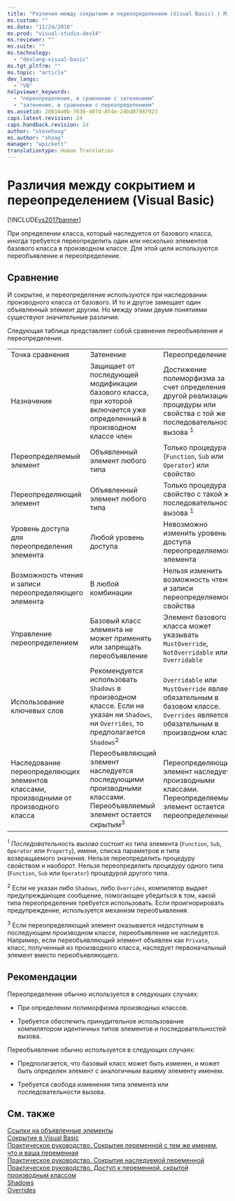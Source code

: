 ```yaml
---
title: "Различия между сокрытием и переопределением (Visual Basic) | Microsoft Docs"
ms.custom: ""
ms.date: "11/24/2016"
ms.prod: "visual-studio-dev14"
ms.reviewer: ""
ms.suite: ""
ms.technology: 
  - "devlang-visual-basic"
ms.tgt_pltfrm: ""
ms.topic: "article"
dev_langs: 
  - "VB"
helpviewer_keywords: 
  - "переопределение, в сравнении с затенением"
  - "затенение, в сравнении с переопределением"
ms.assetid: 2d014a0b-7630-407d-8f4e-24bd87987923
caps.latest.revision: 24
caps.handback.revision: 24
author: "stevehoag"
ms.author: "shoag"
manager: "wpickett"
translationtype: Human Translation
---
```

# Различия между сокрытием и переопределением (Visual Basic)
[!INCLUDE[vs2017banner](../../../../csharp/includes/vs2017banner.md)]

При определении класса, который наследуется от базового класса, иногда требуется переопределить один или несколько элементов базового класса в производном классе.  Для этой цели используются переобъявление и переопределение.  
  
## Сравнение  
 И сокрытие, и переопределение используются при наследовании производного класса от базового. И то и другое замещает один объявленный элемент другим.  Но между этими двумя понятиями существуют значительные различия.  
  
 Следующая таблица представляет собой сравнение переобъявления и переопределения.  
  
||||  
|-|-|-|  
|Точка сравнения|Затенение|Переопределение|  
|Назначение|Защищает от последующей модификации базового класса, при которой включается уже определенный в производном классе член|Достижение полиморфизма за счет определения другой реализации процедуры или свойства с той же последовательностью вызова <sup>1</sup>|  
|Переопределяемый элемент|Объявленный элемент любого типа|Только процедура \(`Function`, `Sub` или `Operator`\) или свойство|  
|Переопределяющий элемент|Объявленный элемент любого типа|Только процедура или свойство с такой же последовательностью вызова <sup>1</sup>|  
|Уровень доступа для переопределения элемента|Любой уровень доступа|Невозможно изменить уровень доступа переопределяемого элемента|  
|Возможность чтения и записи переопределяющего элемента|В любой комбинации|Нельзя изменить возможность чтения и записи переопределяемого свойства|  
|Управление переопределением|Базовый класс элемента не может применять или запрещать переобъявление|Элемент базового класса может указывать `MustOverride`, `NotOverridable` или `Overridable`|  
|Использование ключевых слов|Рекомендуется использовать `Shadows` в производном классе. Если не указан ни `Shadows`, ни `Overrides`, то предполагается `Shadows`<sup>2</sup>|`Overridable` или `MustOverride` является обязательным в базовом классе. `Overrides` является обязательным в производном классе|  
|Наследование переопределяющих элементов классами, производными от производного класса|Переобъявляющий элемент наследуется последующими производными классами. Переобъявляемый элемент остается скрытым<sup>3</sup>|Переопределяющий элемент наследуется производными классами. Переопределяемый элемент остается переопределенным|  
  
 <sup>1</sup> *Последовательность вызова* состоит из типа элемента \(`Function`, `Sub`, `Operator` или `Property`\), имени, списка параметров и типа возвращаемого значения.  Нельзя переопределить процедуру свойством и наоборот.  Нельзя переопределить процедуру одного типа \(`Function`, `Sub` или `Operator`\) процедурой другого типа.  
  
 <sup>2</sup> Если не указан либо `Shadows`, либо `Overrides`, компилятор выдает предупреждающее сообщение, помогающее убедиться в том, какой типа переопределения требуется использовать.  Если проигнорировать предупреждение, используется механизм переобъявления.  
  
 <sup>3</sup> Если переопределяющий элемент оказывается недоступным в последующем производном классе, переобъявление не наследуется.  Например, если переобъявляющий элемент объявлен как `Private`, класс, полученный из производного класса, наследует первоначальный элемент вместо переобъявляющего.  
  
## Рекомендации  
 Переопределение обычно используется в следующих случаях:  
  
-   При определении полиморфизма производных классов.  
  
-   Требуется обеспечить принудительное использование компилятором идентичных типов элементов и последовательностей вызова.  
  
 Переобъявление обычно используется в следующих случаях:  
  
-   Предполагается, что базовый класс может быть изменен, и может быть определен элемент с аналогичным вашему элементу именем.  
  
-   Требуется свобода изменения типа элемента или последовательности вызова.  
  
## См. также  
 [Ссылки на объявленные элементы](../../../../visual-basic/programming-guide/language-features/declared-elements/references-to-declared-elements.md)   
 [Сокрытие в Visual Basic](../../../../visual-basic/programming-guide/language-features/declared-elements/shadowing.md)   
 [Практическое руководство. Сокрытие переменной с тем же именем, что и ваша переменная](../../../../visual-basic/programming-guide/language-features/declared-elements/how-to-hide-a-variable-with-the-same-name-as-your-variable.md)   
 [Практическое руководство. Сокрытие наследуемой переменной](../../../../visual-basic/programming-guide/language-features/declared-elements/how-to-hide-an-inherited-variable.md)   
 [Практическое руководство. Доступ к переменной, скрытой производным классом](../../../../visual-basic/programming-guide/language-features/declared-elements/how-to-access-a-variable-hidden-by-a-derived-class.md)   
 [Shadows](../../../../visual-basic/language-reference/modifiers/shadows.md)   
 [Overrides](../../../../visual-basic/language-reference/modifiers/overrides.md)